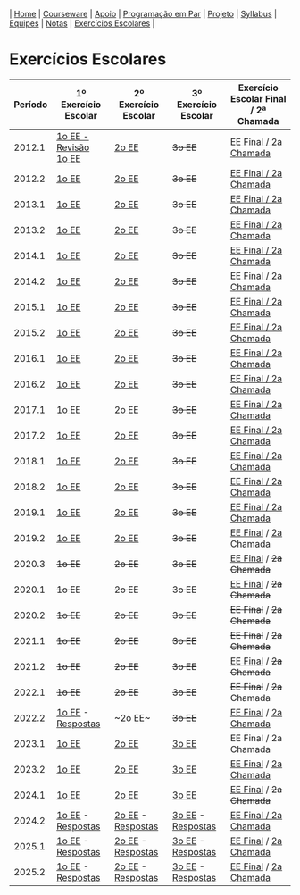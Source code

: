 | [Home](https://github.com/vinicius3w/if977) | [Courseware](/pages/courseware.md) | [Apoio](/pages/apoio.md) | [Programação em Par](/pages/pairprogramming.md) | [Projeto](/pages/projeto.md) | [Syllabus](/pages/syllabus.md) | [Equipes](/pages/equipes.md) | [Notas](/pages/avaliacoes.md) | [Exercícios Escolares](/pages/exerciciosescolares.md) |

# Exercícios Escolares

| Período | 1º Exercício Escolar | 2º Exercício Escolar | 3º Exercício Escolar | Exercício Escolar Final / 2ª Chamada |
|---------|----------------------|----------------------|----------------------|--------------------------------------|
| 2012.1 | [1o EE - Revisão](https://github.com/vinicius3w/IF977/blob/master/exams/if977-2012-1-Prova1%20-%20revisao%20ESS.pdf) <BR> [1o EE](https://github.com/vinicius3w/IF977/blob/master/exams/if977-2012-1-Prova1.pdf) | [2o EE](https://github.com/vinicius3w/IF977/blob/master/exams/if977-2012-1-Prova2.pdf) | ~~3o EE~~ | [EE Final / 2a Chamada](https://github.com/vinicius3w/IF977/blob/master/exams/if977-2012-1-Prova-Final.pdf) |
| 2012.2 | [1o EE](https://github.com/vinicius3w/IF977/blob/master/exams/if977-2012-2-Prova1.pdf) | [2o EE](https://github.com/vinicius3w/IF977/blob/master/exams/if977-2012-2-Prova2.pdf) | ~~3o EE~~ | [EE Final / 2a Chamada](https://github.com/vinicius3w/IF977/blob/master/exams/if977-2012-2-Prova-Final.pdf) |
| 2013.1 | [1o EE](https://github.com/vinicius3w/IF977/blob/master/exams/if977-2013-1-Prova1.pdf) | [2o EE](https://github.com/vinicius3w/IF977/blob/master/exams/if977-2013-1-Prova2.pdf) | ~~3o EE~~ | [EE Final / 2a Chamada](https://github.com/vinicius3w/IF977/blob/master/exams/if977-2013-1-Prova3-Final.pdf) |
| 2013.2 | [1o EE](https://github.com/vinicius3w/IF977/blob/master/exams/if977-2013-2-Prova1.pdf) | [2o EE](https://github.com/vinicius3w/IF977/blob/master/exams/if977-2013-2-Prova2.pdf) | ~~3o EE~~ | [EE Final / 2a Chamada](https://github.com/vinicius3w/IF977/blob/master/exams/if977-2013-2-Prova3-Final.pdf) |
| 2014.1 | [1o EE](https://github.com/vinicius3w/IF977/blob/master/exams/if977-2014-1-Prova1.pdf) | [2o EE](https://github.com/vinicius3w/IF977/blob/master/exams/if977-2014-1-Prova2.pdf) | ~~3o EE~~ | [EE Final / 2a Chamada](https://github.com/vinicius3w/IF977/blob/master/exams/if977-2014-1-Prova3-Final.pdf) |
| 2014.2 | [1o EE](https://github.com/vinicius3w/IF977/blob/master/exams/if977-2014-2-Prova1.pdf) | [2o EE](https://github.com/vinicius3w/IF977/blob/master/exams/if977-2014-2-Prova2.pdf) | ~~3o EE~~ | [EE Final / 2a Chamada](https://github.com/vinicius3w/IF977/blob/master/exams/if977-2014-2-Prova3-Final.pdf) |
| 2015.1 | [1o EE](https://github.com/vinicius3w/IF977/blob/master/exams/if977-2015-1-Prova1.pdf) | [2o EE](https://github.com/vinicius3w/IF977/blob/master/exams/if977-2015-1-Prova2.pdf) | ~~3o EE~~ | [EE Final / 2a Chamada](https://github.com/vinicius3w/IF977/blob/master/exams/if977-2015-1-Prova3-Final.pdf) |
| 2015.2 | [1o EE](https://github.com/vinicius3w/IF977/blob/master/exams/if977-2015-2-Prova1.pdf) | [2o EE](https://github.com/vinicius3w/IF977/blob/master/exams/if977-2015-2-Prova2.pdf) | ~~3o EE~~ | [EE Final / 2a Chamada](https://github.com/vinicius3w/IF977/blob/master/exams/if977-2015-2-Prova3-Final.pdf) |
| 2016.1 | [1o EE](https://github.com/vinicius3w/IF977/blob/master/exams/if977-2016-1-Prova1.pdf) | [2o EE](https://github.com/vinicius3w/IF977/blob/master/exams/if977-2016-1-Prova2.pdf) | ~~3o EE~~ | [EE Final / 2a Chamada](https://github.com/vinicius3w/IF977/blob/master/exams/if977-2016-1-Prova3-Final.pdf) |
| 2016.2 | [1o EE](https://github.com/vinicius3w/IF977/blob/master/exams/if977-2016-2-Prova1.pdf) | [2o EE](https://github.com/vinicius3w/IF977/blob/master/exams/if977-2016-2-Prova2.pdf) | ~~3o EE~~ | [EE Final / 2a Chamada](https://github.com/vinicius3w/IF977/blob/master/exams/if977-2016-2-Prova3-Final.pdf) |
| 2017.1 | [1o EE](https://github.com/vinicius3w/IF977/blob/master/exams/if977-2017-1-Prova1.pdf) | [2o EE](https://github.com/vinicius3w/IF977/blob/master/exams/if977-2017-1-Prova2.pdf) | ~~3o EE~~ | [EE Final / 2a Chamada](https://github.com/vinicius3w/IF977/blob/master/exams/if977-2017-1-Prova3-Final.pdf) |
| 2017.2 | [1o EE](https://github.com/vinicius3w/IF977/blob/master/exams/if977-2017-2-Prova1.pdf) | [2o EE](https://github.com/vinicius3w/IF977/blob/master/exams/if977-2017-2-Prova2.pdf) | ~~3o EE~~ | [EE Final / 2a Chamada](https://github.com/vinicius3w/IF977/blob/master/exams/if977-2017-2-Prova3-Final.pdf) |
| 2018.1 | [1o EE](https://github.com/vinicius3w/IF977/blob/master/exams/if977-2018-1-Prova1.pdf) | [2o EE](https://github.com/vinicius3w/IF977/blob/master/exams/if977-2018-1-Prova2.pdf) | ~~3o EE~~ | [EE Final / 2a Chamada](https://github.com/vinicius3w/IF977/blob/master/exams/if977-2018-1-Prova3-Final.pdf) |
| 2018.2 | [1o EE](https://github.com/vinicius3w/IF977/blob/master/exams/if977-2018-2-Prova1.pdf) | [2o EE](https://github.com/vinicius3w/IF977/blob/master/exams/if977-2018-2-Prova2.pdf) | ~~3o EE~~ | [EE Final / 2a Chamada](https://github.com/vinicius3w/IF977/blob/master/exams/if977-2018-2-Prova3-Final.pdf) |
| 2019.1 | [1o EE](https://github.com/vinicius3w/IF977/blob/master/exams/if977-2019-1-Prova1.pdf) | [2o EE](https://github.com/vinicius3w/IF977/blob/master/exams/if977-2019-1-Prova2.pdf) | ~~3o EE~~ | [EE Final / 2a Chamada](https://github.com/vinicius3w/IF977/blob/master/exams/if977-2019-1-Prova3-Final.pdf) |
| 2019.2 | [1o EE](https://github.com/vinicius3w/IF977/blob/master/exams/if977-2019-2-Prova1.pdf) | [2o EE](https://github.com/vinicius3w/IF977/blob/master/exams/if977-2019-2-Prova2.pdf) | ~~3o EE~~ | [EE Final](https://github.com/IF977/if977/blob/master/exams/if977-2019-2-Prova3-Final.pdf) / [2a Chamada](https://github.com/IF977/if977/blob/master/exams/if977-2019-2-Prova3-2aChamada.pdf) |
| 2020.3 | ~~1o EE~~ | ~~2o EE~~ | ~~3o EE~~ | [EE Final](https://github.com/IF977/if977/blob/master/exams/if977-2020-3-Prova3-Final.pdf) / ~~2a Chamada~~ |
| 2020.1 | ~~1o EE~~ | ~~2o EE~~ | ~~3o EE~~ | [EE Final](https://github.com/IF977/if977/blob/master/exams/if977-2020-1-Prova3-Final.pdf) / ~~2a Chamada~~ |
| 2020.2 | ~~1o EE~~ | ~~2o EE~~ | ~~3o EE~~ | ~~EE Final~~ / ~~2a Chamada~~ |
| 2021.1 | ~~1o EE~~ | ~~2o EE~~ | ~~3o EE~~ | ~~EE Final~~ / ~~2a Chamada~~ |
| 2021.2 | ~~1o EE~~ | ~~2o EE~~ | ~~3o EE~~ | [EE Final](https://github.com/IF977/if977/blob/master/exams/if977-2021-2-Prova3-Final.pdf) / ~~2a Chamada~~ |
| 2022.1 | ~~1o EE~~ | ~~2o EE~~ | ~~3o EE~~ | ~~EE Final~~ / ~~2a Chamada~~ |
| 2022.2 | [1o EE](https://github.com/IF977/if977/blob/master/exams/if977-2022-2-Prova1.pdf) - [Respostas](https://github.com/IF977/if977/blob/master/exams/if977-2022-2-Prova1-espelho-respostas.pdf) | ~2o EE~ | ~~3o EE~~ | [EE Final](https://github.com/IF977/if977/blob/master/exams/if977-2022-2-ProvaFinal.pdf) / [2a Chamada](https://github.com/IF977/if977/blob/master/exams/if977-2022-2-Prova2a-Chamada.pdf) |
| 2023.1 | [1o EE](https://github.com/IF977/if977/blob/master/exams/if977-2023-1-Prova1.pdf) | [2o EE](https://github.com/IF977/if977/blob/master/exams/if977-2023-1-Prova2.pdf) | [3o EE](https://github.com/IF977/if977/blob/master/exams/if977-2023-1-Prova3.pdf) | EE Final / 2a Chamada |
| 2023.2 | [1o EE](https://github.com/IF977/if977/blob/master/exams/if977-2023-2-Prova1.pdf) | [2o EE](https://github.com/IF977/if977/blob/master/exams/if977-2023-2-Prova2.pdf) | [3o EE](https://github.com/IF977/if977/blob/master/exams/if977-2023-2-Prova3.pdf) | [EE Final](https://github.com/IF977/if977/blob/master/exams/if977-2023-2-ProvaFinal.pdf) / [2a Chamada](https://github.com/IF977/if977/blob/master/exams/if977-2023-2-Prova2a-Chamada.pdf) |
| 2024.1 | [1o EE](https://github.com/IF977/if977/blob/master/exams/if977-2024-1-Prova1.pdf) | [2o EE](https://github.com/IF977/if977/blob/master/exams/if977-2024-1-Prova2.pdf) | [3o EE](https://github.com/IF977/if977/blob/master/exams/if977-2024-1-Prova3.pdf) | [EE Final](https://github.com/IF977/if977/blob/master/exams/if977-2024-1-ProvaFinal.pdf) / ~~2a Chamada~~ |
| 2024.2 | [1o EE](https://github.com/IF977/if977/blob/master/exams/if977-2024-2-Prova1.pdf) - [Respostas](https://github.com/IF977/if977/blob/master/exams/if977-2024-2-Prova1-espelho-respostas.pdf) | [2o EE](https://github.com/IF977/if977/blob/master/exams/if977-2024-2-Prova2.pdf) - [Respostas](https://github.com/IF977/if977/blob/master/exams/if977-2024-2-Prova2-espelho-respostas.pdf) | [3o EE](https://github.com/IF977/if977/blob/master/exams/if977-2024-2-Prova3.pdf) - [Respostas](https://github.com/IF977/if977/blob/master/exams/if977-2024-2-Prova3-espelho-respostas.pdf) | [EE Final / 2a Chamada](https://github.com/IF977/if977/blob/master/exams/if977-2024-2-Prova-Final.pdf) |
| 2025.1 | [1o EE](https://github.com/IF977/if977/blob/master/exams/if977-2025-1-Prova1.pdf) - [Respostas](https://github.com/IF977/if977/blob/master/exams/if977-2025-1-Prova1-espelho-respostas.pdf) | [2o EE](https://github.com/IF977/if977/blob/master/exams/if977-2025-1-Prova2.pdf) - [Respostas](https://github.com/IF977/if977/blob/master/exams/if977-2025-1-Prova2-espelho-respostas.pdf) | [3o EE](https://github.com/IF977/if977/blob/master/exams/if977-2025-1-Prova3.pdf) - [Respostas](https://github.com/IF977/if977/blob/master/exams/if977-2025-1-Prova3-espelho-respostas.pdf) | [EE Final](https://github.com/IF977/if977/blob/master/exams/if977-2025-1-Prova-Final.pdf) / [2a Chamada](https://github.com/IF977/if977/blob/master/exams/if977-2025-1-Prova-2a-Chamada.pdf)|
| 2025.2 | [1o EE](https://github.com/IF977/if977/blob/master/exams/if977-2025-2-Prova1.pdf) - [Respostas](https://github.com/IF977/if977/blob/master/exams/if977-2025-2-Prova1-espelho-respostas.pdf) | [2o EE]() - [Respostas]() | [3o EE]() - [Respostas]() | [EE Final]() / [2a Chamada]()|
